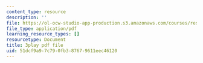 ```yaml
---
content_type: resource
description: ''
file: https://ol-ocw-studio-app-production.s3.amazonaws.com/courses/res-18-009-learn-differential-equations-up-close-with-gilbert-strang-and-cleve-moler-fall-2015/51dcf9a97c790fb387679611eec46120_E97SZm2ZrBo.pdf
file_type: application/pdf
learning_resource_types: []
resourcetype: Document
title: 3play pdf file
uid: 51dcf9a9-7c79-0fb3-8767-9611eec46120
---
```

